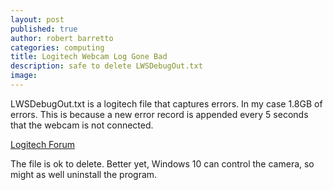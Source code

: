 ```yaml
---
layout: post
published: true
author: robert barretto
categories: computing
title: Logitech Webcam Log Gone Bad
description: safe to delete LWSDebugOut.txt
image: 
---
```


LWSDebugOut.txt is a logitech file that captures errors.  In my case 1.8GB of errors.  This is because a new error record is appended every 5 seconds that the webcam is not connected.  

[Logitech Forum](https://community.logitech.com/s/question/0D53100006T4eCNCAZ/preventing-lwsdebugouttxt-file-creation)

The file is ok to delete.  Better yet, Windows 10 can control the camera, so might as well uninstall the program.
